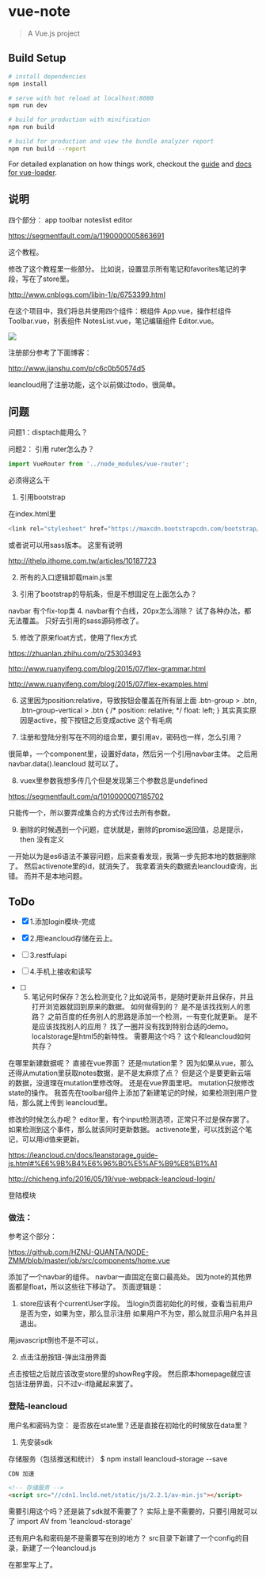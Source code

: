 # vue-note

> A Vue.js project

## Build Setup

``` bash
# install dependencies
npm install

# serve with hot reload at localhost:8080
npm run dev

# build for production with minification
npm run build

# build for production and view the bundle analyzer report
npm run build --report
```

For detailed explanation on how things work, checkout the [guide](http://vuejs-templates.github.io/webpack/) and [docs for vue-loader](http://vuejs.github.io/vue-loader).


## 说明

四个部分：
app toolbar noteslist editor

https://segmentfault.com/a/1190000005863691

这个教程。

修改了这个教程里一些部分。
比如说，设置显示所有笔记和favorites笔记的字段，写在了store里。


http://www.cnblogs.com/libin-1/p/6753399.html

在这个项目中，我们将总共使用四个组件：根组件 App.vue，操作栏组件 Toolbar.vue，别表组件 NotesList.vue，笔记编辑组件 Editor.vue。

![](https://sfault-image.b0.upaiyun.com/125/390/1253908380-5779006fccd67_articlex)


注册部分参考了下面博客：

http://www.jianshu.com/p/c6c0b50574d5

leancloud用了注册功能，这个以前做过todo，很简单。


## 问题

问题1：disptach能用么？

问题2： 引用 ruter怎么办？

```javascript
import VueRouter from '../node_modules/vue-router';
```
必须得这么干



1. 引用bootstrap

在index.html里

```javascript
<link rel="stylesheet" href="https://maxcdn.bootstrapcdn.com/bootstrap/3.3.6/css/bootstrap.min.css">
```

或者说可以用sass版本。
这里有说明

http://ithelp.ithome.com.tw/articles/10187723

2. 所有的入口逻辑卸载main.js里


3. 引用了bootstrap的导航条，但是不想固定在上面怎么办？

navbar 有个fix-top类
4. navbar有个白线，20px怎么消除？
试了各种办法，都无法覆盖。
只好去引用的sass源码修改了。

5. 修改了原来float方式，使用了flex方式

https://zhuanlan.zhihu.com/p/25303493

http://www.ruanyifeng.com/blog/2015/07/flex-grammar.html

http://www.ruanyifeng.com/blog/2015/07/flex-examples.html

6.  这里因为position:relative，导致按钮会覆盖在所有层上面
.btn-group > .btn, .btn-group-vertical > .btn {
    /* position: relative; */
    float: left;
}
其实真实原因是active，按下按钮之后变成active
这个有毛病

7. 注册和登陆分别写在不同的组合里，要引用av，密码也一样，怎么引用？

很简单，一个component里，设置好data，然后另一个引用navbar主体。
之后用navbar.data().leancloud 就可以了。

8. vuex里参数我想多传几个但是发现第三个参数总是undefined

https://segmentfault.com/q/1010000007185702

只能传一个，所以要弄成集合的方式传过去所有参数。

9. 删除的时候遇到一个问题，症状就是，删除的promise返回值，总是提示，then 没有定义

一开始以为是es6语法不兼容问题，后来查看发现，我第一步先把本地的数据删除了。
然后activenote里的id，就消失了。
我拿着消失的数据去leancloud查询，出错。
而并不是本地问题。


## ToDo
 
 
 - [x] 1.添加login模块-完成 

 - [x] 2.用leancloud存储在云上。

 - [ ] 3.restfulapi

 - [ ] 4.手机上接收和读写

 - [ ] 5. 笔记何时保存？怎么检测变化？比如说简书，是随时更新并且保存，并且打开浏览器就回到原来的数据。
如何做得到的？
是不是该找找别人的思路？
之前百度的任务别人的思路是添加一个检测，一有变化就更新。
是不是应该找找别人的应用？
找了一圈并没有找到特别合适的demo。
localstorage是html5的新特性。
需要用这个吗？
这个和leancloud如何共存？

在哪里新建数据呢？
直接在vue界面？
还是mutation里？
因为如果从vue，那么还得从mutation里获取notes数据，是不是太麻烦了点？
但是这个是要更新云端的数据，没道理在mutation里修改呀。
还是在vue界面里吧。
mutation只放修改state的操作。
我首先在toolbar组件上添加了新建笔记的时候，如果检测到用户登陆，那么就上传到
leancloud里。

修改的时候怎么办呢？
editor里，有个input检测选项，正常只不过是保存罢了。
如果检测到这个事件，那么就该同时更新数据。
activenote里，可以找到这个笔记，可以用id值来更新。

https://leancloud.cn/docs/leanstorage_guide-js.html#%E6%9B%B4%E6%96%B0%E5%AF%B9%E8%B1%A1





http://chicheng.info/2016/05/19/vue-webpack-leancloud-login/

登陆模块

### 做法：

参考这个部分：

https://github.com/HZNU-QUANTA/NODE-ZMM/blob/master/job/src/components/home.vue


添加了一个navbar的组件。
navbar一直固定在窗口最高处。
因为note的其他界面都是float，所以这些往下移动了。
页面逻辑是：

1. store应该有个currentUser字段。
当login页面初始化的时候，查看当前用户是否为空，如果为空，那么显示注册
如果用户不为空，那么就显示用户名并且退出。

用javascript倒也不是不可以，

2. 点击注册按钮-弹出注册界面

点击按钮之后就应该改变store里的showReg字段。
然后原本homepage就应该包括注册界面，只不过v-if隐藏起来罢了。


### 登陆-leancloud
用户名和密码为空：
是否放在state里？还是直接在初始化的时候放在data里？

1. 先安装sdk

存储服务（包括推送和统计）
$ npm install leancloud-storage --save


```html
CDN 加速

<!-- 存储服务 -->
<script src="//cdn1.lncld.net/static/js/2.2.1/av-min.js"></script>
```

需要引用这个吗？还是装了sdk就不需要了？
实际上是不需要的，只要引用就可以了
import AV from 'leancloud-storage'


还有用户名和密码是不是需要写在别的地方？
src目录下新建了一个config的目录，新建了一个leancloud.js

在那里写上了。


